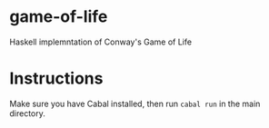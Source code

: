 # game-of-life
Haskell implemntation of Conway's Game of Life

# Instructions
Make sure you have Cabal installed, then run `cabal run` in the main directory.
